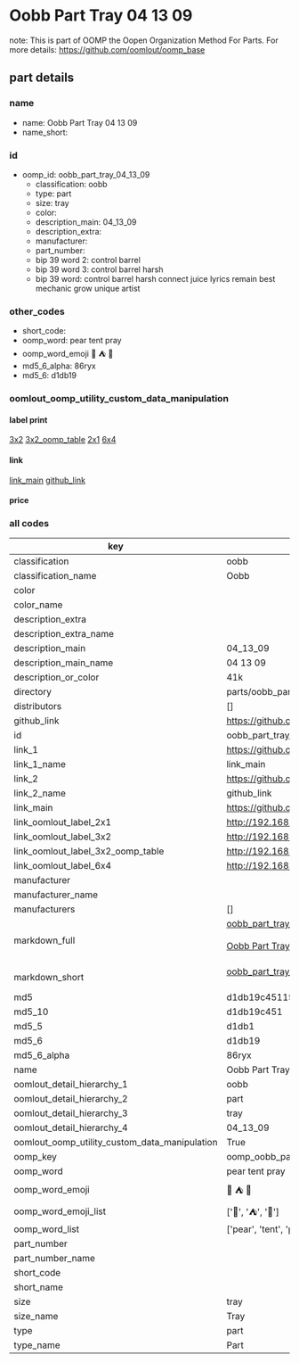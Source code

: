 # Oobb Part Tray 04 13 09  

note: This is part of OOMP the Oopen Organization Method For Parts. For more details: https://github.com/oomlout/oomp_base

##  part details





### name
* name: Oobb Part Tray 04 13 09
* name_short: 
### id
* oomp_id: oobb_part_tray_04_13_09
  * classification: oobb
  * type: part
  * size: tray
  * color: 
  * description_main: 04_13_09
  * description_extra: 
  * manufacturer: 
  * part_number: 
  * bip 39 word 2: control barrel
  * bip 39 word 3: control barrel harsh
  * bip 39 word: control barrel harsh connect juice lyrics remain best mechanic grow unique artist

### other_codes
* short_code: 
* oomp_word: pear tent pray
* oomp_word_emoji :pear: :tent: :pray:
* md5_6_alpha: 86ryx
* md5_6: d1db19






### oomlout_oomp_utility_custom_data_manipulation
#### label print
[3x2](http://192.168.1.245:1112/?label=oomp%2086ryx)
[3x2_oomp_table](http://192.168.1.107:1112/?label=oomp%2086ryx)
[2x1](http://192.168.1.242:1112/?label=oomp%2086ryx)
[6x4](http://192.168.1.55:1112/?label=oomp%2086ryx)    

#### link

[link_main](https://github.com/oomlout/oomlout_oomp_current_version_messy/tree/main/parts/oobb_part_tray_04_13_09) [github_link](https://github.com/oomlout/oomlout_oomp_part_src/tree/main/parts/oobb_part_tray_04_13_09)                             

#### price







### all codes 
| key | value |  
| --- | --- |  
| classification | oobb |  
| classification_name | Oobb |  
| color |  |  
| color_name |  |  
| description_extra |  |  
| description_extra_name |  |  
| description_main | 04_13_09 |  
| description_main_name | 04 13 09 |  
| description_or_color | 41k |  
| directory | parts/oobb_part_tray_04_13_09 |  
| distributors | [] |  
| github_link | https://github.com/oomlout/oomlout_oomp_part_src/tree/main/parts/oobb_part_tray_04_13_09 |  
| id | oobb_part_tray_04_13_09 |  
| link_1 | https://github.com/oomlout/oomlout_oomp_current_version_messy/tree/main/parts/oobb_part_tray_04_13_09 |  
| link_1_name | link_main |  
| link_2 | https://github.com/oomlout/oomlout_oomp_part_src/tree/main/parts/oobb_part_tray_04_13_09 |  
| link_2_name | github_link |  
| link_main | https://github.com/oomlout/oomlout_oomp_current_version_messy/tree/main/parts/oobb_part_tray_04_13_09 |  
| link_oomlout_label_2x1 | http://192.168.1.242:1112/?label=oomp%2086ryx |  
| link_oomlout_label_3x2 | http://192.168.1.245:1112/?label=oomp%2086ryx |  
| link_oomlout_label_3x2_oomp_table | http://192.168.1.107:1112/?label=oomp%2086ryx |  
| link_oomlout_label_6x4 | http://192.168.1.55:1112/?label=oomp%2086ryx |  
| manufacturer |  |  
| manufacturer_name |  |  
| manufacturers | [] |  
| markdown_full | [oobb_part_tray_04_13_09](https://github.com/oomlout/oomlout_oomp_current_version_messy/tree/main/parts/oobb_part_tray_04_13_09)<br>[](https://github.com/oomlout/oomlout_oomp_current_version_messy/tree/main/parts/oobb_part_tray_04_13_09)<br>[Oobb Part Tray 04 13 09](https://github.com/oomlout/oomlout_oomp_current_version_messy/tree/main/parts/oobb_part_tray_04_13_09)<br><br> |  
| markdown_short | [oobb_part_tray_04_13_09](https://github.com/oomlout/oomlout_oomp_current_version_messy/tree/main/parts/oobb_part_tray_04_13_09)<br><br> |  
| md5 | d1db19c4511556b215bc62f2d284b17b |  
| md5_10 | d1db19c451 |  
| md5_5 | d1db1 |  
| md5_6 | d1db19 |  
| md5_6_alpha | 86ryx |  
| name | Oobb Part Tray 04 13 09 |  
| oomlout_detail_hierarchy_1 | oobb |  
| oomlout_detail_hierarchy_2 | part |  
| oomlout_detail_hierarchy_3 | tray |  
| oomlout_detail_hierarchy_4 | 04_13_09 |  
| oomlout_oomp_utility_custom_data_manipulation | True |  
| oomp_key | oomp_oobb_part_tray_04_13_09 |  
| oomp_word | pear tent pray |  
| oomp_word_emoji | :pear: :tent: :pray: |  
| oomp_word_emoji_list | [':pear:', ':tent:', ':pray:'] |  
| oomp_word_list | ['pear', 'tent', 'pray'] |  
| part_number |  |  
| part_number_name |  |  
| short_code |  |  
| short_name |  |  
| size | tray |  
| size_name | Tray |  
| type | part |  
| type_name | Part |  
